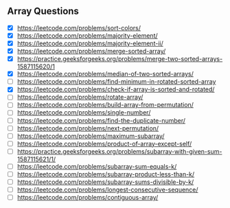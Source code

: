 ## Array Questions 
- [x] https://leetcode.com/problems/sort-colors/
- [x] https://leetcode.com/problems/majority-element/
- [x] https://leetcode.com/problems/majority-element-ii/
- [x] https://leetcode.com/problems/merge-sorted-array/
- [x] https://practice.geeksforgeeks.org/problems/merge-two-sorted-arrays-1587115620/1
- [x] https://leetcode.com/problems/median-of-two-sorted-arrays/
- [ ] https://leetcode.com/problems/find-minimum-in-rotated-sorted-array
- [x] https://leetcode.com/problems/check-if-array-is-sorted-and-rotated/	
- [ ] https://leetcode.com/problems/rotate-array/
- [ ] https://leetcode.com/problems/build-array-from-permutation/
- [ ] https://leetcode.com/problems/single-number/
- [ ] https://leetcode.com/problems/find-the-duplicate-number/
- [ ] https://leetcode.com/problems/next-permutation/
- [ ] https://leetcode.com/problems/maximum-subarray/
- [ ] https://leetcode.com/problems/product-of-array-except-self/
- [ ] https://practice.geeksforgeeks.org/problems/subarray-with-given-sum-1587115621/1/
- [ ] https://leetcode.com/problems/subarray-sum-equals-k/
- [ ] https://leetcode.com/problems/subarray-product-less-than-k/
- [ ] https://leetcode.com/problems/subarray-sums-divisible-by-k/
- [ ] https://leetcode.com/problems/longest-consecutive-sequence/
- [ ] https://leetcode.com/problems/contiguous-array/

